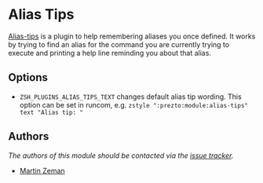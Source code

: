 Alias Tips
==========

[Alias-tips][1] is a plugin to help remembering aliases you once defined. It works by trying to find an alias for the command you are currently trying to execute and printing a help line reminding you about that alias.

Options
-------

  - `ZSH_PLUGINS_ALIAS_TIPS_TEXT` changes default alias tip wording. This option can be set in runcom, e.g. `zstyle ":prezto:module:alias-tips" text "Alias tip: "`

Authors
-------

*The authors of this module should be contacted via the [issue tracker][2].*

  - [Martin Zeman](https://github.com/N4M3Z)

[1]: https://github.com/djui/alias-tips
[2]: https://github.com/sorin-ionescu/prezto/issues
